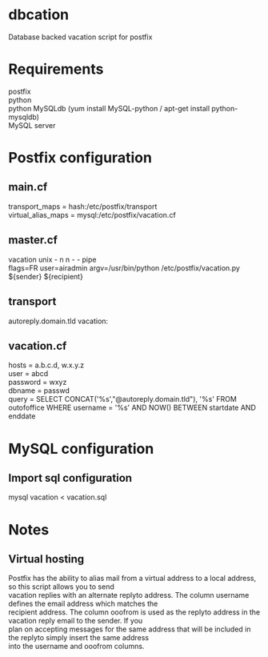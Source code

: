 dbcation
========

Database backed vacation script for postfix

Requirements
=================================================================
postfix  
python  
python MySQLdb (yum install MySQL-python / apt-get install python-mysqldb)  
MySQL server


Postfix configuration
=================================================================
main.cf
-----------------------------------------------------------------

transport_maps = hash:/etc/postfix/transport  
virtual_alias_maps = mysql:/etc/postfix/vacation.cf  


master.cf
-----------------------------------------------------------------
 
vacation   unix  -       n       n       -       -       pipe  
flags=FR user=airadmin argv=/usr/bin/python /etc/postfix/vacation.py ${sender} ${recipient}
 

transport
-----------------------------------------------------------------

autoreply.domain.tld  vacation:


vacation.cf
-----------------------------------------------------------------

hosts = a.b.c.d, w.x.y.z  
user = abcd  
password = wxyz  
dbname = passwd  
query = SELECT CONCAT('%s',"@autoreply.domain.tld"), '%s' FROM outofoffice WHERE username = '%s' AND NOW() BETWEEN startdate AND enddate


MySQL configuration
=================================================================
Import sql configuration
-----------------------------------------------------------------

mysql vacation < vacation.sql


Notes
=================================================================
Virtual hosting
-----------------------------------------------------------------

Postfix has the ability to alias mail from a virtual address to a local address, so this script allows you to send  
vacation replies with an alternate replyto address.  The column username defines the email address which matches the  
recipient address.  The column ooofrom is used as the replyto address in the vacation reply email to the sender.  If you  
plan on accepting messages for the same address that will be included in the replyto simply insert the same address  
into the username and ooofrom columns.


